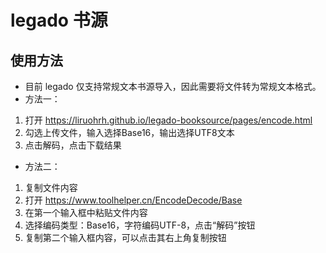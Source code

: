 # legado 书源

## 使用方法

- 目前 legado 仅支持常规文本书源导入，因此需要将文件转为常规文本格式。
- 方法一：
1. 打开 https://liruohrh.github.io/legado-booksource/pages/encode.html
2. 勾选上传文件，输入选择Base16，输出选择UTF8文本
3. 点击解码，点击下载结果
- 方法二：
1. 复制文件内容
2. 打开 https://www.toolhelper.cn/EncodeDecode/Base
3. 在第一个输入框中粘贴文件内容
4. 选择编码类型：Base16，字符编码UTF-8，点击“解码”按钮
5. 复制第二个输入框内容，可以点击其右上角复制按钮
